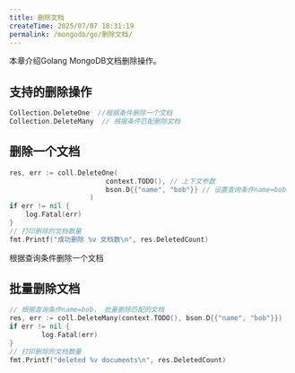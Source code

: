 ```yaml
---
title: 删除文档
createTime: 2025/07/07 18:31:19
permalink: /mongodb/go/删除文档/
---
```

本章介绍Golang MongoDB文档删除操作。

## 支持的删除操作
```go
Collection.DeleteOne  //根据条件删除一个文档
Collection.DeleteMany  // 根据条件匹配删除文档
```

## 删除一个文档
```go
res, err := coll.DeleteOne(
                        context.TODO(), // 上下文参数
                        bson.D{{"name", "bob"}} // 设置查询条件name=bob
                    )
if err != nil {
    log.Fatal(err)
}
// 打印删除的文档数量
fmt.Printf("成功删除 %v 文档数\n", res.DeletedCount)
```
根据查询条件删除一个文档

## 批量删除文档
```go
// 根据查询条件name=bob， 批量删除匹配的文档
res, err := coll.DeleteMany(context.TODO(), bson.D{{"name", "bob"}})
if err != nil {
        log.Fatal(err)
}
// 打印删除的文档数量
fmt.Printf("deleted %v documents\n", res.DeletedCount)
```